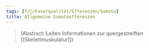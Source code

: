 ```yaml
---
tags: [f/🧠/Faserqualität/Efferenzen/Somato]
title: Allgemeine Somatoefferenzen
---
```

> (Abstract::Leiten Informationen zur quergestreiften [[Skelettmuskulatur]])